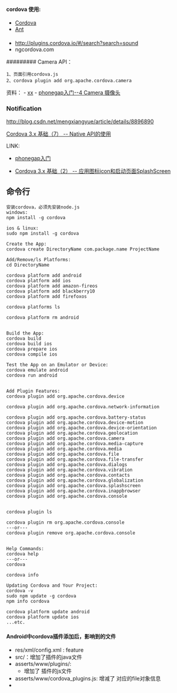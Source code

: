 #### cordova 使用:

- [Cordova](http://cordova.apache.org/docs/en/3.3.0/index.html)
- [Ant](http://ant.apache.org/)


####

- http://plugins.cordova.io/#/search?search=sound
- ngcordova.com


######### Camera API：
	
	1、页面引用cordova.js
	2、cordova plugin add org.apache.cordova.camera

资料： 
	- [xx](http://rensanning.iteye.com/blog/2024988)
	-  [ phonegap入门--4 Camera 摄像头](http://blog.csdn.net/mengxiangyue/article/details/8796254)

### Notification

http://blog.csdn.net/mengxiangyue/article/details/8896890

[Cordova 3.x 基础（7） -- Native API的使用](http://rensanning.iteye.com/blog/2021619)
 
LINK:

- [phonegap入门](http://blog.csdn.net/mengxiangyue/article/category/1351139/2)

- [Cordova 3.x 基础（2） -- 应用图标icon和启动页面SplashScreen](http://rensanning.iteye.com/blog/2017380)



##  命令行

	安装cordova，必须先安装node.js 
	windows: 
	npm install -g cordova 
	
	ios & linux: 
	sudo npm install -g cordova 
	
	Create the App: 
	cordova create DirectoryName com.package.name ProjectName 
	
	Add/Remove/ls Platforms: 
	cd DirectoryName 
	
	cordova platform add android 
	cordova platform add ios 
	cordova platform add amazon-fireos 
	cordova platform add blackberry10 
	cordova platform add firefoxos 
	
	cordova platforms ls 
	
	cordova platform rm android 
	
	
	Build the App: 
	cordova build 
	cordova build ios 
	cordova prepare ios 
	cordova compile ios 
	
	Test the App on an Emulator or Device: 
	cordova emulate android 
	cordova run android 
	
	
	Add Plugin Features: 
	cordova plugin add org.apache.cordova.device 

	cordova plugin add org.apache.cordova.network-information 

	cordova plugin add org.apache.cordova.battery-status 
	cordova plugin add org.apache.cordova.device-motion 
	cordova plugin add org.apache.cordova.device-orientation 
	cordova plugin add org.apache.cordova.geolocation 
	cordova plugin add org.apache.cordova.camera 
	cordova plugin add org.apache.cordova.media-capture 
	cordova plugin add org.apache.cordova.media 
	cordova plugin add org.apache.cordova.file 
	cordova plugin add org.apache.cordova.file-transfer 
	cordova plugin add org.apache.cordova.dialogs 
	cordova plugin add org.apache.cordova.vibration 
	cordova plugin add org.apache.cordova.contacts 
	cordova plugin add org.apache.cordova.globalization 
	cordova plugin add org.apache.cordova.splashscreen 
	cordova plugin add org.apache.cordova.inappbrowser 
	cordova plugin add org.apache.cordova.console 
	
	
	cordova plugin ls 
	
	cordova plugin rm org.apache.cordova.console 
	---or--- 
	cordova plugin remove org.apache.cordova.console 
	
	
	Help Commands: 
	cordova help 
	---or--- 
	cordova 
	
	cordova info 
	
	Updating Cordova and Your Project: 
	cordova -v 
	sudo npm update -g cordova 
	npm info cordova 
	
	cordova platform update android 
	cordova platform update ios 
	...etc.





####  Android中cordova插件添加后，影响到的文件

- res/xml/config.xml : feature
- src/：增加了插件的java文件
- asserts/www/plugins/: 
	- 增加了 插件的js文件
- asserts/www/cordova_plugins.js: 增减了 对应的file对象信息
- 